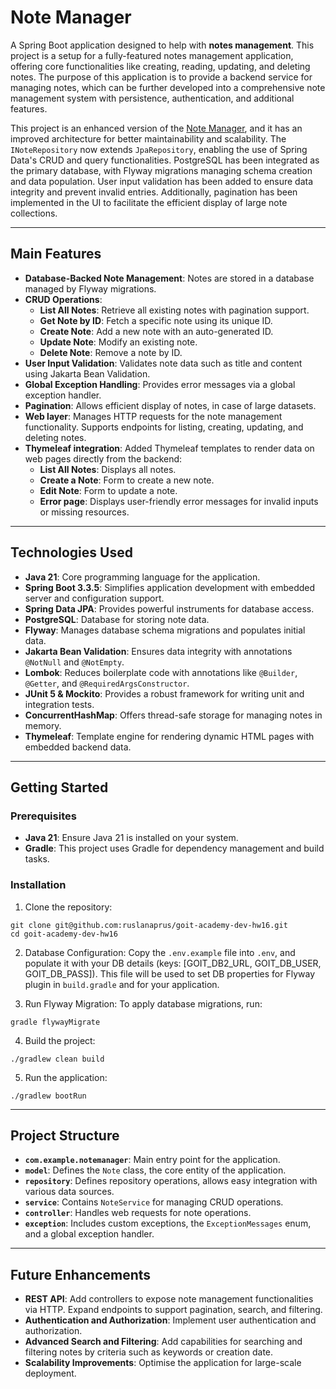# Note Manager

A Spring Boot application designed to help with **notes management**. This project is a setup for a fully-featured notes management application, offering core functionalities like creating, reading, updating, and deleting notes.
The purpose of this application is to provide a backend service for managing notes, which can be further developed into a comprehensive note management system with persistence, authentication, and additional features.

This project is an enhanced version of the [Note Manager](https://github.com/ruslanaprus/goit-academy-dev-hw15), and it has an improved architecture for better maintainability and scalability. 
The `INoteRepository` now extends `JpaRepository`, enabling the use of Spring Data's CRUD and query functionalities.
PostgreSQL has been integrated as the primary database, with Flyway migrations managing schema creation and data population. 
User input validation has been added to ensure data integrity and prevent invalid entries. 
Additionally, pagination has been implemented in the UI to facilitate the efficient display of large note collections.

---

## Main Features

- **Database-Backed Note Management**: Notes are stored in a database managed by Flyway migrations.
- **CRUD Operations**:
    - **List All Notes**: Retrieve all existing notes with pagination support.
    - **Get Note by ID**: Fetch a specific note using its unique ID.
    - **Create Note**: Add a new note with an auto-generated ID.
    - **Update Note**: Modify an existing note.
    - **Delete Note**: Remove a note by ID.
- **User Input Validation**: Validates note data such as title and content using Jakarta Bean Validation.
- **Global Exception Handling**: Provides error messages via a global exception handler.
- **Pagination**: Allows efficient display of notes, in case of large datasets.
- **Web layer**: Manages HTTP requests for the note management functionality. Supports endpoints for listing, creating, updating, and deleting notes.
- **Thymeleaf integration**: Added Thymeleaf templates to render data on web pages directly from the backend:
    - **List All Notes**: Displays all notes.
    - **Create a Note**: Form to create a new note.
    - **Edit Note**: Form to update a note.
    - **Error page**: Displays user-friendly error messages for invalid inputs or missing resources.

---

## Technologies Used

- **Java 21**: Core programming language for the application.
- **Spring Boot 3.3.5**: Simplifies application development with embedded server and configuration support.
- **Spring Data JPA**: Provides powerful instruments for database access.
- **PostgreSQL**: Database for storing note data.
- **Flyway**: Manages database schema migrations and populates initial data.
- **Jakarta Bean Validation**: Ensures data integrity with annotations `@NotNull` and `@NotEmpty`.
- **Lombok**: Reduces boilerplate code with annotations like `@Builder`, `@Getter`, and `@RequiredArgsConstructor`.
- **JUnit 5 & Mockito**: Provides a robust framework for writing unit and integration tests.
- **ConcurrentHashMap**: Offers thread-safe storage for managing notes in memory.
- **Thymeleaf**: Template engine for rendering dynamic HTML pages with embedded backend data.

---

## Getting Started

### Prerequisites

- **Java 21**: Ensure Java 21 is installed on your system.
- **Gradle**: This project uses Gradle for dependency management and build tasks.

### Installation

1. Clone the repository:
```shell
git clone git@github.com:ruslanaprus/goit-academy-dev-hw16.git
cd goit-academy-dev-hw16
```
2. Database Configuration: Copy the `.env.example` file into `.env`, and populate it with your DB details (keys: [GOIT_DB2_URL, GOIT_DB_USER, GOIT_DB_PASS]). This file will be used to set DB properties for Flyway plugin in `build.gradle` and for your application.


3. Run Flyway Migration: To apply database migrations, run:
```shell
gradle flywayMigrate
```
4. Build the project:
```shell
./gradlew clean build
```
5. Run the application:
```shell
./gradlew bootRun
```

---

## Project Structure

- **`com.example.notemanager`**: Main entry point for the application.
- **`model`**: Defines the `Note` class, the core entity of the application.
- **`repository`**: Defines repository operations, allows easy integration with various data sources.
- **`service`**: Contains `NoteService` for managing CRUD operations.
- **`controller`**: Handles web requests for note operations.
- **`exception`**: Includes custom exceptions, the `ExceptionMessages` enum, and a global exception handler.

---

## Future Enhancements

- **REST API**: Add controllers to expose note management functionalities via HTTP. Expand endpoints to support pagination, search, and filtering.
- **Authentication and Authorization**: Implement user authentication and authorization.
- **Advanced Search and Filtering**: Add capabilities for searching and filtering notes by criteria such as keywords or creation date.
- **Scalability Improvements**: Optimise the application for large-scale deployment.